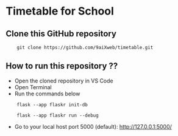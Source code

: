 # Timetable for School

## Clone this GitHub repository 
```console
    git clone https://github.com/9aiXweb/timetable.git
```

## How to run this repository ??
- Open the cloned repository in VS Code
- Open Terminal
- Run the commands below
```console
    flask --app flaskr init-db 

    flask --app flaskr run --debug
```
- Go to your local host port 5000 (default): http://127.0.0.1:5000/ 

